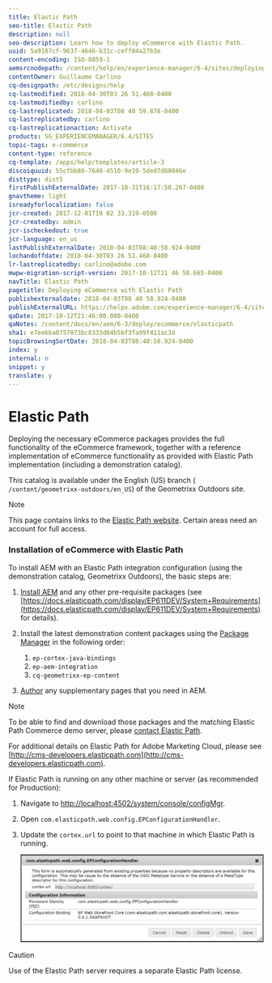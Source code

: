 ```yaml
---
title: Elastic Path
seo-title: Elastic Path
description: null
seo-description: Learn how to deploy eCommerce with Elastic Path.
uuid: 5a9187cf-9637-4646-b31c-ceff04a27b3e
content-encoding: ISO-8859-1
aemsrcnodepath: /content/help/en/experience-manager/6-4/sites/deploying/using/elasticpath
contentOwner: Guillaume Carlino
cq-designpath: /etc/designs/help
cq-lastmodified: 2018-04-30T03 26 51.468-0400
cq-lastmodifiedby: carlino
cq-lastreplicated: 2018-04-03T08 40 59.878-0400
cq-lastreplicatedby: carlino
cq-lastreplicationaction: Activate
products: SG_EXPERIENCEMANAGER/6.4/SITES
topic-tags: e-commerce
content-type: reference
cq-template: /apps/help/templates/article-3
discoiquuid: 55cfbb80-7640-4510-9e19-5ded7d88046e
disttype: dist5
firstPublishExternalDate: 2017-10-31T16:17:58.267-0400
gnavtheme: light
isreadyforlocalization: false
jcr-created: 2017-12-01T19 02 33.319-0500
jcr-createdby: admin
jcr-ischeckedout: true
jcr-language: en_us
lastPublishExternalDate: 2018-04-03T08:40:58.924-0400
lochandoffdate: 2018-04-30T03 26 51.468-0400
lr-lastreplicatedby: carlino@adobe.com
mwpw-migration-script-version: 2017-10-12T21 46 58.665-0400
navTitle: Elastic Path
pagetitle: Deploying eCommerce with Elastic Path
publishexternaldate: 2018-04-03T08 40 58.924-0400
publishExternalURL: https://helpx.adobe.com/experience-manager/6-4/sites/deploying/using/elasticpath.html
qaDate: 2017-10-12T21:46:00.000-0400
qaNotes: /content/docs/en/aem/6-3/deploy/ecommerce/elasticpath
sha1: e7ee6ba0757073bc8333d84b5bf3fa99f411ac3d
topicBrowsingSortDate: 2018-04-03T08:40:58.924-0400
index: y
internal: n
snippet: y
translate: y
---
```


# Elastic Path

Deploying the necessary eCommerce packages provides the full functionality of the eCommerce framework, together with a reference implementation of eCommerce functionality as provided with Elastic Path implementation (including a demonstration catalog).

This catalog is available under the English (US) branch ( `/content/geometrixx-outdoors/en_US`) of the Geometrixx Outdoors site.

>[!NOTE]
>
>This page contains links to the [Elastic Path website](http://www.elasticpath.com/). Certain areas need an account for full access.

### Installation of eCommerce with Elastic Path
To install AEM with an Elastic Path integration configuration (using the demonstration catalog, Geometrixx Outdoors), the basic steps are:

1. [Install AEM](deploy.md) and any other pre-requisite packages (see [https://docs.elasticpath.com/display/EP611DEV/System+Requirements](https://docs.elasticpath.com/display/EP611DEV/System+Requirements) for details).
1. Install the latest demonstration content packages using the [Package Manager](/content/help/en/experience-manager/6-4/sites/administering/using/package-manager#PackageManager) in the following order:

    1. `ep-cortex-java-bindings`
    1. `ep-aem-integration`
    1. `cq-geometrixx-ep-content`

1. [Author](/content/help/en/experience-manager/6-4/sites/authoring/using/page-authoring) any supplementary pages that you need in AEM.

>[!NOTE]
>
>To be able to find and download those packages and the matching Elastic Path Commerce demo server, please [contact Elastic Path](http://www.elasticpath.com/company/contact-us).
>
>For additional details on Elastic Path for Adobe Marketing Cloud, please see [http://cms-developers.elasticpath.com](http://cms-developers.elasticpath.com).

If Elastic Path is running on any other machine or server (as recommended for Production):

1. Navigate to [http://localhost:4502/system/console/configMgr](http://localhost:4502/system/console/configMgr).
1. Open `com.elasticpath.web.config.EPConfigurationHandler`.
1. Update the `cortex.url` to point to that machine in which Elastic Path is running.

   ![](assets/elasticpath/chlimage_1.png)

>[!CAUTION]
>
>Use of the Elastic Path server requires a separate Elastic Path license.

